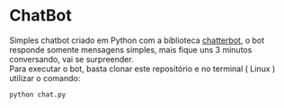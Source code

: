 # ChatBot
Simples chatbot  criado em Python com a biblioteca [chatterbot](https://chatterbot.readthedocs.io/en/stable/), o bot responde somente mensagens simples, mais fique uns 3 minutos conversando, vai se surpreender.  
Para executar o bot, basta clonar este repositório e no terminal ( Linux ) utilizar o comando:
```
python chat.py
```

